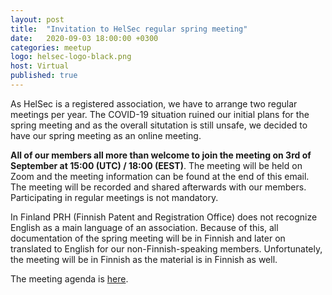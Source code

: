 ```yaml
---
layout: post
title:  "Invitation to HelSec regular spring meeting"
date:   2020-09-03 18:00:00 +0300
categories: meetup
logo: helsec-logo-black.png
host: Virtual
published: true
---
```


As HelSec is a registered association, we have to arrange two regular meetings per year. The COVID-19 situation ruined our initial plans for the spring meeting and as the overall situtation is still unsafe, we decided to have our spring meeting as an online meeting.

**All of our members all more than welcome to join the meeting on 3rd of September at 15:00 (UTC) / 18:00 (EEST)**. The meeting will be held on Zoom and the meeting information can be found at the end of this email. The meeting will be recorded and shared afterwards with our members. Participating in regular meetings is not mandatory.

In Finland PRH (Finnish Patent and Registration Office) does not recognize English as a main language of an association. Because of this, all documentation of the spring meeting will be in Finnish and later on translated to English for our non-Finnish-speaking members. Unfortunately, the meeting will be in Finnish as the material is in Finnish as well.

The meeting agenda is [here](/assets/helsecry/2020-kevatkokous/2020-spring-meeting-agenda.pdf).


